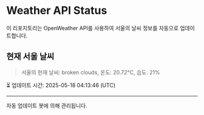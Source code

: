 
# Weather API Status

이 리포지토리는 OpenWeather API를 사용하여 서울의 날씨 정보를 자동으로 업데이트합니다.

## 현재 서울 날씨
> 서울의 현재 날씨: broken clouds, 온도: 20.72°C, 습도: 21%

⏳ 업데이트 시간: 2025-05-18 04:13:46 (UTC)

---
자동 업데이트 봇에 의해 관리됩니다.
